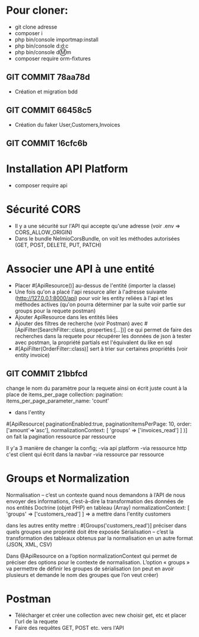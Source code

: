 # Pour cloner:
- git clone adresse
- composer i
- php bin/console importmap:install
- php bin/console d:d:c
- php bin/console d:m:m
- composer require orm-fixtures


## GIT COMMIT 78aa78d

- Création et migration bdd


## GIT COMMIT 66458c5

- Création du faker User,Customers,Invoices


## GIT COMMIT 16cfc6b

# Installation API Platform
- composer require api

# Sécurité CORS
- Il y a une sécurité sur l'API qui accepte qu'une adresse (voir .env => CORS_ALLOW_ORIGIN)
- Dans le bundle NelmioCorsBundle, on voit les méthodes autorisées (GET, POST, DELETE, PUT, PATCH)

# Associer une API à une entité
- Placer #[ApiResource()] au-dessus de l'entité (importer la classe)
- Une fois qu'on a placé l'api resource aller à l'adresse suivante (http://127.0.0.1:8000/api) pour voir les entity reliées à l'api et les méthodes actives (qu'on pourra déterminer par la suite voir partie sur groups pour la requete postman)
- Ajouter ApiResource dans les entités liées
- Ajouter des filtres de recherche (voir Postman) avec #[ApiFilter(SearchFilter::class, properties:[...])] ce qui permet de faire des recherches dans la requete pour récupérer les données de json à tester avec postman, la propriété partials est l'équivalent du like en sql
- #[ApiFilter(OrderFilter::class)] sert à trier sur certaines propriétés (voir entity invoice)

## GIT COMMIT 21bbfcd 

change le nom du paramètre pour la requete ainsi on écrit juste count à la place de items_per_page
      collection:
        pagination:
            items_per_page_parameter_name: 'count'
- dans l'entity 

#[ApiResource(
    paginationEnabled:true, 
    paginationItemsPerPage: 10, 
    order: ['amount'=>'asc'],
    normalizationContext: [
        'groups' => ['invoices_read']
    ]
)] on fait la pagination ressource par ressource

Il y'a 3 manière de changer la config;
-via api platform
-via ressource http c'est client qui écrit dans la navbar
-via ressource par ressource

# Groups et Normalization
Normalisation – c’est un contexte quand nous demandons à l’API de nous envoyer des informations,
c’est-à-dire la transformation des données de nos entités Doctrine (objet PHP) en tableau (Array)
normalizationContext: [
'groups' => ['customers_read']
] => a mettre dans l'entity customers

dans les autres entity mettre : #[Groups('customers_read')] préciser dans quels groupes une propriété doit être
exposée
Sérialisation – c’est la transformation des tableaux obtenus par la normalisation en un autre format
(JSON, XML, CSV)

Dans @ApiResource on a l’option normalizationContext qui permet de préciser des options pour le
contexte de normalisation.
L’option « groups » va permettre de définir les groupes de sérialisation (on peut en avoir plusieurs et
demande le nom des groupes que l’on veut créer)
    
# Postman
- Télécharger et créer une collection avec new choisir get, etc et placer l'url de la requete 
- Faire des requêtes GET, POST etc. vers l'API
